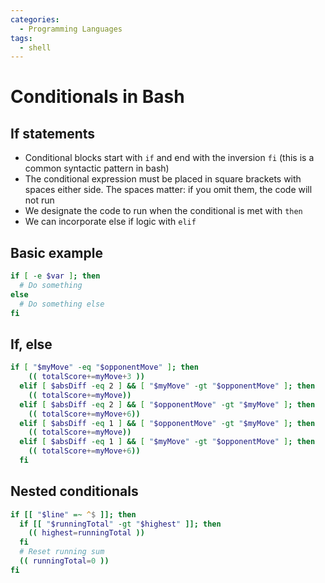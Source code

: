 ```yaml
---
categories:
  - Programming Languages
tags:
  - shell
---
```


# Conditionals in Bash

## If statements

- Conditional blocks start with `if` and end with the inversion `fi` (this is a
  common syntactic pattern in bash)
- The conditional expression must be placed in square brackets with spaces
  either side. The spaces matter: if you omit them, the code will not run
- We designate the code to run when the conditional is met with `then`
- We can incorporate else if logic with `elif`

## Basic example

```bash
if [ -e $var ]; then
  # Do something
else
  # Do something else
fi
```

## If, else

```bash
if [ "$myMove" -eq "$opponentMove" ]; then
    (( totalScore+=myMove+3 ))
  elif [ $absDiff -eq 2 ] && [ "$myMove" -gt "$opponentMove" ]; then
    (( totalScore+=myMove))
  elif [ $absDiff -eq 2 ] && [ "$opponentMove" -gt "$myMove" ]; then
    (( totalScore+=myMove+6))
  elif [ $absDiff -eq 1 ] && [ "$opponentMove" -gt "$myMove" ]; then
    (( totalScore+=myMove))
  elif [ $absDiff -eq 1 ] && [ "$myMove" -gt "$opponentMove" ]; then
    (( totalScore+=myMove+6))
  fi
```

## Nested conditionals

```bash
if [[ "$line" =~ ^$ ]]; then
  if [[ "$runningTotal" -gt "$highest" ]]; then
    (( highest=runningTotal ))
  fi
  # Reset running sum
  (( runningTotal=0 ))
fi
```
